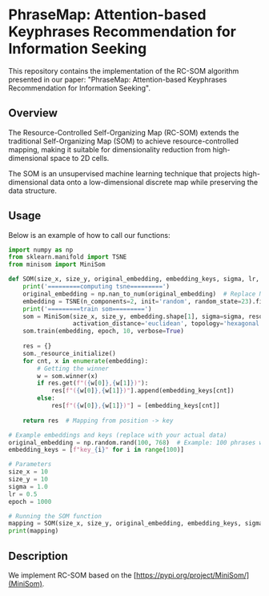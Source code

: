 # PhraseMap: Attention-based Keyphrases Recommendation for Information Seeking
This repository contains the implementation of the RC-SOM algorithm presented in our paper: "PhraseMap: Attention-based Keyphrases Recommendation for Information Seeking".

## Overview
The Resource-Controlled Self-Organizing Map (RC-SOM) extends the traditional Self-Organizing Map (SOM) to achieve resource-controlled mapping, making it suitable for dimensionality reduction from high-dimensional space to 2D cells.

The SOM is an unsupervised machine learning technique that projects high-dimensional data onto a low-dimensional discrete map while preserving the data structure. 

## Usage 
Below is an example of how to call our functions:

```python
import numpy as np
from sklearn.manifold import TSNE
from minisom import MiniSom

def SOM(size_x, size_y, original_embedding, embedding_keys, sigma, lr, epoch):
    print('=========computing tsne=========')
    original_embedding = np.nan_to_num(original_embedding)  # Replace NaN with 0
    embedding = TSNE(n_components=2, init='random', random_state=23).fit_transform(original_embedding)
    print('=========train som=========')
    som = MiniSom(size_x, size_y, embedding.shape[1], sigma=sigma, resource_limit=1, learning_rate=lr,
                  activation_distance='euclidean', topology='hexagonal', neighborhood_function='gaussian', random_seed=10)
    som.train(embedding, epoch, 10, verbose=True)
    
    res = {}
    som._resource_initialize()
    for cnt, x in enumerate(embedding):
        # Getting the winner
        w = som.winner(x)
        if res.get(f"({w[0]},{w[1]})"):
            res[f"({w[0]},{w[1]})"].append(embedding_keys[cnt])
        else:
            res[f"({w[0]},{w[1]})"] = [embedding_keys[cnt]]
    
    return res  # Mapping from position -> key
```


```python
# Example embeddings and keys (replace with your actual data)
original_embedding = np.random.rand(100, 768)  # Example: 100 phrases with 768-dim embeddings
embedding_keys = [f"key_{i}" for i in range(100)]

# Parameters
size_x = 10
size_y = 10
sigma = 1.0
lr = 0.5
epoch = 1000

# Running the SOM function
mapping = SOM(size_x, size_y, original_embedding, embedding_keys, sigma, lr, epoch)
print(mapping)
```

## Description 
We implement RC-SOM based on the [https://pypi.org/project/MiniSom/](MiniSom). 
